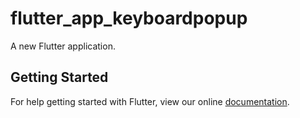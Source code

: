 # flutter_app_keyboardpopup

A new Flutter application.

## Getting Started

For help getting started with Flutter, view our online
[documentation](https://flutter.io/).
